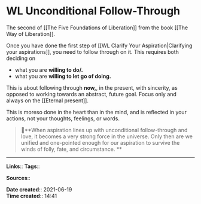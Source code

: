 # WL Unconditional Follow-Through
The second of [[The Five Foundations of Liberation]] from the book [[The Way of Liberation]].

Once you have done the first step of [[WL Clarify Your Aspiration|Clarifying your aspirations]], you need to follow through on it.
This requires both deciding on 
- what you are **willing to do/.**
- what you are **willing to let go of doing.**

This is about following through **now,**, in the present, with sincerity, as opposed to working towards an abstract, future goal. 
Focus only and always on the [[Eternal present]].

This is moreso done in the heart than in the mind, and is reflected in your actions, not your thoughts, feelings, or words. 


> 💬**When aspiration lines up with unconditional follow-through and love, it becomes a very strong force in the universe. Only then are we unified and one-pointed enough for our aspiration to survive the winds of folly, fate, and circumstance. **

---
**Links**:: 
**Tags**:: 

**Sources**::

**Date created**:: 2021-06-19  
**Time created**:: 14:41